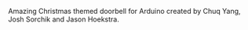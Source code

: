 Amazing Christmas themed doorbell for Arduino created by Chuq Yang, Josh Sorchik and Jason Hoekstra.
